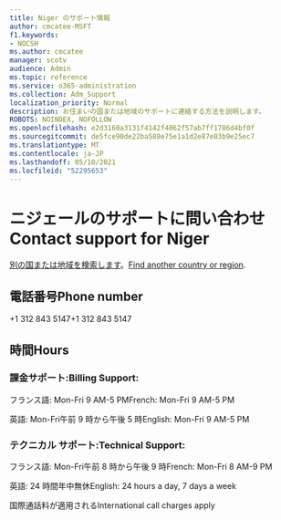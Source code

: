 ```yaml
---
title: Niger のサポート情報
author: cmcatee-MSFT
f1.keywords:
- NOCSH
ms.author: cmcatee
manager: scotv
audience: Admin
ms.topic: reference
ms.service: o365-administration
ms.collection: Adm_Support
localization_priority: Normal
description: お住まいの国または地域のサポートに連絡する方法を説明します。
ROBOTS: NOINDEX, NOFOLLOW
ms.openlocfilehash: e2d3160a3131f4142f4062f57ab7ff1786d4bf0f
ms.sourcegitcommit: de5fce90de22ba588e75e1a1d2e87e03b9e25ec7
ms.translationtype: MT
ms.contentlocale: ja-JP
ms.lasthandoff: 05/10/2021
ms.locfileid: "52295653"
---
```

# <a name="contact-support-for-niger"></a><span data-ttu-id="1c4ac-103">ニジェールのサポートに問い合わせ</span><span class="sxs-lookup"><span data-stu-id="1c4ac-103">Contact support for Niger</span></span>

<span data-ttu-id="1c4ac-104">[別の国または地域を検索します](../../business-video/get-help-support.md)。</span><span class="sxs-lookup"><span data-stu-id="1c4ac-104">[Find another country or region](../../business-video/get-help-support.md).</span></span>

## <a name="phone-number"></a><span data-ttu-id="1c4ac-105">電話番号</span><span class="sxs-lookup"><span data-stu-id="1c4ac-105">Phone number</span></span>
<span data-ttu-id="1c4ac-106">+1 312 843 5147</span><span class="sxs-lookup"><span data-stu-id="1c4ac-106">+1 312 843 5147</span></span>

## <a name="hours"></a><span data-ttu-id="1c4ac-107">時間</span><span class="sxs-lookup"><span data-stu-id="1c4ac-107">Hours</span></span>
### <a name="billing-support"></a><span data-ttu-id="1c4ac-108">課金サポート:</span><span class="sxs-lookup"><span data-stu-id="1c4ac-108">Billing Support:</span></span>

<span data-ttu-id="1c4ac-109">フランス語: Mon-Fri 9 AM-5 PM</span><span class="sxs-lookup"><span data-stu-id="1c4ac-109">French: Mon-Fri 9 AM-5 PM</span></span>

<span data-ttu-id="1c4ac-110">英語: Mon-Fri午前 9 時から午後 5 時</span><span class="sxs-lookup"><span data-stu-id="1c4ac-110">English: Mon-Fri 9 AM-5 PM</span></span>

### <a name="technical-support"></a><span data-ttu-id="1c4ac-111">テクニカル サポート:</span><span class="sxs-lookup"><span data-stu-id="1c4ac-111">Technical Support:</span></span>

<span data-ttu-id="1c4ac-112">フランス語: Mon-Fri午前 8 時から午後 9 時</span><span class="sxs-lookup"><span data-stu-id="1c4ac-112">French: Mon-Fri 8 AM-9 PM</span></span>

<span data-ttu-id="1c4ac-113">英語: 24 時間年中無休</span><span class="sxs-lookup"><span data-stu-id="1c4ac-113">English: 24 hours a day, 7 days a week</span></span>

<span data-ttu-id="1c4ac-114">国際通話料が適用される</span><span class="sxs-lookup"><span data-stu-id="1c4ac-114">International call charges apply</span></span>
